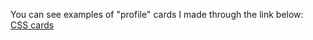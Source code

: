 You can see examples of "profile" cards I made through the link below: <br>
<a href="https://pashaskerov21.github.io/css-exercises/css-profile-cards/index.html">CSS cards</a>
